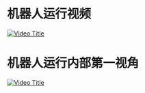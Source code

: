 # 机器人运行视频
[![Video Title](https://img.youtube.com/vi/k_Np67mU-Is/0.jpg)](https://youtu.be/k_Np67mU-Is)
# 机器人运行内部第一视角
[![Video Title](https://img.youtube.com/vi/TlpeJON435A/0.jpg)](https://www.youtube.com/watch?v=TlpeJON435A)

